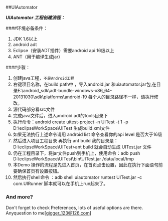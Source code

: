 ##UIAutomator

***UIAutomator 工程创建流程：***

####环境必备条件：
1. JDK 1.6以上
2. android adt 
3. Eclipse（安装ADT插件）需要android api 16级以上
4. ANT（用于编译生成jar）

####步骤：
1. 创建java工程，`不是Android工程`
2. 右键项目名称，在build path中 ，导入android.jar 和uiautomator.jar包,在目录E:\android_sdk\adt-bundle-windows-x86_64-20131030\sdk\platforms\android-19 每个人的目录路径不一样，请执行修改。
3. 源代码部分看src文件
4. 完成java文件后，进入android adt的tools目录下
5. 执行命令：android create uitest-project -n UITest -t 1 -p D:\eclipseWorkSpace\UITest 生成build.xml文件
6. 如果无法执行上述命令请用 android list 命令查看你的api level 是否大于16级
7. 然后进入项目工程目录 再执行 ant build 我的目录是：D:\eclipseWorkSpace\UITest>ant build  就会自动生成 UITest.jar 文件
8. 仍在工程目录下，将jar文件push到手机上，使用命令：adb push D:\eclipseWorkSpace\UITest\bin\UITest.jar /data/local/tmp
9. 本Demo 操作的流程是先进入首页，在首页点击设置，因此在执行下面语句前要确保首页有设置按钮。
10. 然后执行shell命令 ：adb shell uiautomator runtest UITest.jar -c com.UIRunner 脚本就可以在手机上run起来了。

### And more?

Don't forget to check Preferences, lots of useful options are there.
Anyquestion to me[gigger_123@126.com]


